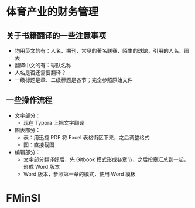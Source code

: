 # 体育产业的财务管理

## 关于书籍翻译的一些注意事项

- 均用英文的有：人名、期刊、常见的著名联赛、陌生的球馆、引用的人名、图表
- 翻译中文的有：球队名称
- 人名是否还需要翻译？
- 一级标题是章、二级标题是各节；完全参照原始文件

## 一些操作流程

- 文字部分：
  - 现在 Typora 上把文字翻译
- 图表部分：
  - 表：用迅捷 PDF 将 Excel 表格街区下来，之后调整格式
  - 图：直接截图
- 编辑部分：
  - 文字部分翻译好后，先 Gitbook 模式形成各章节，之后按章汇总到一起，形成 Word 版本
  - Word 版本，参照第一章的模式，使用 Word 模板

# FMinSI

